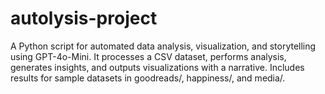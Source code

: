 # autolysis-project
A Python script for automated data analysis, visualization, and storytelling using GPT-4o-Mini. It processes a CSV dataset, performs analysis, generates insights, and outputs visualizations with a narrative. Includes results for sample datasets in goodreads/, happiness/, and media/.
